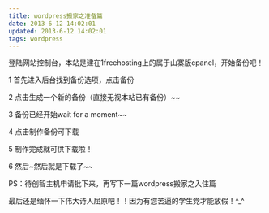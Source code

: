 ```yaml
---
title: wordpress搬家之准备篇
date: 2013-6-12 14:02:01
updated: 2013-6-12 14:02:01
tags: wordpress
---
```

登陆网站控制台，本站是建在1freehosting上的属于山寨版cpanel，开始备份吧！

1 首先进入后台找到备份选项，点击备份

2 点击生成一个新的备份（直接无视本站已有备份）~~

3 备份已经开始wait for a moment~~

4 点击制作备份可下载

5 制作完成就可供下载啦！

6 然后~然后就是下载了~~

PS：待创智主机申请批下来，再写下一篇wordpress搬家之入住篇

最后还是缅怀一下伟大诗人屈原吧！！因为有您苦逼的学生党才能放假！^_^